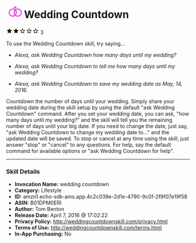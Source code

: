 # &nbsp;<img src="skill_icon" alt="Wedding Countdown icon" width="36"> Wedding Countdown
![2 stars](../../images/ic_star_black_18dp_1x.png)![2 stars](../../images/ic_star_black_18dp_1x.png)![2 stars](../../images/ic_star_border_black_18dp_1x.png)![2 stars](../../images/ic_star_border_black_18dp_1x.png)![2 stars](../../images/ic_star_border_black_18dp_1x.png) 3

To use the Wedding Countdown skill, try saying...

* *Alexa, ask Wedding Countdown how many days until my wedding?*

* *Alexa, ask Wedding Countdown to tell me how many days until my wedding?*

* *Alexa, ask Wedding Countdown to save my wedding date as May, 14, 2016.*

Countdown the number of days until your wedding. Simply share your wedding date during the skill setup by using the default "ask Wedding Countdown" command. After you set your wedding date, you can ask, "how many days until my wedding?" and the skill will tell you the remaining number of days until your big date. If you need to change the date, just say, "ask Wedding Countdown to change my wedding date to..." and the updated date will be saved. To stop or cancel at any time using the skill, just answer "stop" or "cancel" to any questions. For help, say the default command for available options or "ask Wedding Countdown for help".

***

### Skill Details

* **Invocation Name:** wedding countdown
* **Category:** Lifestyle
* **ID:** amzn1.echo-sdk-ams.app.4c2c039e-2d1e-4790-9c0f-2f9f07e19f58
* **ASIN:** B01DPM0ERI
* **Author:** Tom Benton
* **Release Date:** April 7, 2016 @ 17:02:22
* **Privacy Policy:** http://weddingcountdownskill.com/privacy.html
* **Terms of Use:** http://weddingcountdownskill.com/terms.html
* **In-App Purchasing:** No
